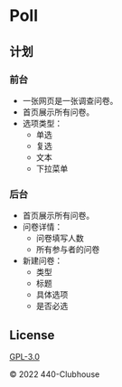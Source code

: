# Poll

## 计划

### 前台

- 一张网页是一张调查问卷。
- 首页展示所有问卷。
- 选项类型：
  - 单选
  - 复选
  - 文本
  - 下拉菜单

### 后台

- 首页展示所有问卷。
- 问卷详情：
  - 问卷填写人数
  - 所有参与者的问卷
- 新建问卷：
  - 类型
  - 标题
  - 具体选项
  - 是否必选

## License

[GPL-3.0](https://github.com/440-Clubhouse/Poll/blob/master/LICENSE)

© 2022 440-Clubhouse
